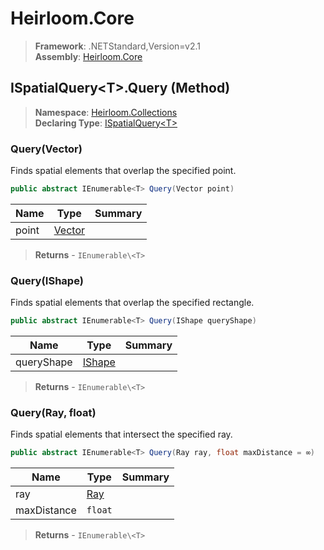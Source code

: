# Heirloom.Core

> **Framework**: .NETStandard,Version=v2.1  
> **Assembly**: [Heirloom.Core][0]

## ISpatialQuery\<T>.Query (Method)

> **Namespace**: [Heirloom.Collections][0]  
> **Declaring Type**: [ISpatialQuery\<T>][1]

### Query(Vector)

Finds spatial elements that overlap the specified point.

```cs
public abstract IEnumerable<T> Query(Vector point)
```

| Name  | Type        | Summary |
|-------|-------------|---------|
| point | [Vector][2] |         |

> **Returns** - `IEnumerable\<T>`

### Query(IShape)

Finds spatial elements that overlap the specified rectangle.

```cs
public abstract IEnumerable<T> Query(IShape queryShape)
```

| Name       | Type        | Summary |
|------------|-------------|---------|
| queryShape | [IShape][3] |         |

> **Returns** - `IEnumerable\<T>`

### Query(Ray, float)

Finds spatial elements that intersect the specified ray.

```cs
public abstract IEnumerable<T> Query(Ray ray, float maxDistance = ∞)
```

| Name        | Type     | Summary |
|-------------|----------|---------|
| ray         | [Ray][4] |         |
| maxDistance | `float`  |         |

> **Returns** - `IEnumerable\<T>`

[0]: ../../../Heirloom.Core.md
[1]: ../ISpatialQuery[T].md
[2]: ../../Heirloom/Vector.md
[3]: ../../Heirloom.Geometry/IShape.md
[4]: ../../Heirloom.Geometry/Ray.md
